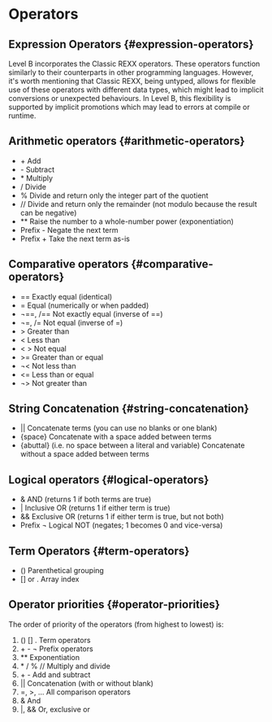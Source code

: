 # Operators

## Expression Operators {#expression-operators}

Level B incorporates the Classic REXX operators. These operators function similarly to their counterparts in other programming languages. However, it's worth mentioning that Classic REXX, being untyped, allows for flexible use of these operators with different data types, which might lead to implicit conversions or unexpected behaviours. In Level B, this flexibility is supported by implicit promotions which may lead to errors at compile or runtime. 

## **Arithmetic operators** {#arithmetic-operators}

* \+ Add  
* \- Subtract  
* \* Multiply  
* / Divide  
* % Divide and return only the integer part of the quotient  
* // Divide and return only the remainder (not modulo because the result can be negative)  
* \*\* Raise the number to a whole-number power (exponentiation)  
* Prefix \- Negate the next term  
* Prefix \+ Take the next term as-is

## **Comparative operators** {#comparative-operators}

* \== Exactly equal (identical)  
* \= Equal (numerically or when padded)  
* ¬==, /== Not exactly equal (inverse of \==)  
* ¬=, /= Not equal (inverse of \=)  
* \> Greater than  
* \< Less than  
* \< \> Not equal  
* \>= Greater than or equal  
* ¬\< Not less than  
* \<= Less than or equal  
* ¬\> Not greater than

## **String Concatenation** {#string-concatenation}

* || Concatenate terms (you can use no blanks or one blank)  
* {space} Concatenate with a space added between terms  
* {abuttal} (i.e. no space between a literal and variable) Concatenate without a space added between terms

## **Logical operators** {#logical-operators}

* & AND (returns 1 if both terms are true)  
* | Inclusive OR (returns 1 if either term is true)  
* && Exclusive OR (returns 1 if either term is true, but not both)  
* Prefix ¬ Logical NOT (negates; 1 becomes 0 and vice-versa)

## **Term Operators** {#term-operators}

* () Parenthetical grouping  
* \[\] or . Array index

## **Operator priorities** {#operator-priorities}

The order of priority of the operators (from highest to lowest) is:

1. () \[\] . Term operators  
2. \+ \- ¬ Prefix operators  
3. \*\* Exponentiation  
4. \* / % // Multiply and divide  
5. \+ \- Add and subtract  
6. || Concatenation (with or without blank)  
7. \=, \>, … All comparison operators  
8. & And  
9. |, && Or, exclusive or
